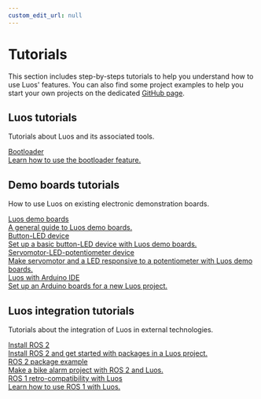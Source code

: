```yaml
---
custom_edit_url: null
---
```


# Tutorials

This section includes step-by-steps tutorials to help you understand how to use Luos' features. You can also find some project examples to help you start your own projects on the dedicated [GitHub page](https://github.com/Luos-io/Examples).

## Luos tutorials

Tutorials about Luos and its associated tools.

<div className="cust_square_wrapper">
  <a href="/tutorials/luos-and-tools/bootloader"><div className="cust_square">
    <div className="cust_landing_title">Bootloader</div>
    <div className="cust_landing_seperator"></div>
    <div className="cust_landing_text">Learn how to use the bootloader feature.</div>  
  </div></a>
</div>

## Demo boards tutorials

How to use Luos on existing electronic demonstration boards.

<div className="cust_square_wrapper">
  <a href="/tutorials/demo-boards/luos-demo-boards"><div className="cust_square">
    <div className="cust_landing_title">Luos demo boards</div>
    <div className="cust_landing_seperator"></div>
    <div className="cust_landing_text">A general guide to Luos demo boards.</div>  
  </div></a>
  <a href="/tutorials/demo-boards/button-led"><div className="cust_square">
    <div className="cust_landing_title">Button-LED device</div>
    <div className="cust_landing_seperator"></div>
    <div className="cust_landing_text">Set up a basic button-LED device with Luos demo boards.</div>  
  </div></a>
  <a href="/tutorials/demo-boards/servomotor"><div className="cust_square">
    <div className="cust_landing_title">Servomotor-LED-potentiometer device</div>
    <div className="cust_landing_seperator"></div>
    <div className="cust_landing_text">Make servomotor and a LED responsive to a potentiometer with Luos demo boards.</div>  
  </div></a>
  <a href="/tutorials/demo-boards/arduino"><div className="cust_square">
    <div className="cust_landing_title">Luos with Arduino IDE</div>
    <div className="cust_landing_seperator"></div>
    <div className="cust_landing_text">Set up an Arduino boards for a new Luos project.</div>  
  </div></a>
</div>

## Luos integration tutorials

Tutorials about the integration of Luos in external technologies.

<div className="cust_square_wrapper">
  <a href="/tutorials/luos-integration/install-ros2"><div className="cust_square">
    <div className="cust_landing_title">Install ROS 2</div>
    <div className="cust_landing_seperator"></div>
    <div className="cust_landing_text">Install ROS 2 and get started with packages in a Luos project.</div>  
  </div></a>
  <a href="/tutorials/luos-integration/ros2-package-example"><div className="cust_square">
    <div className="cust_landing_title">ROS 2 package example</div>
    <div className="cust_landing_seperator"></div>
    <div className="cust_landing_text">Make a bike alarm project with ROS 2 and Luos.</div>  
  </div></a>
  <a href="/tutorials/luos-integration/ros1-retrocompatibility"><div className="cust_square">
    <div className="cust_landing_title">ROS 1 retro-compatibility with Luos</div>
    <div className="cust_landing_seperator"></div>
    <div className="cust_landing_text">Learn how to use ROS 1 with Luos.</div>  
  </div></a>
</div>
